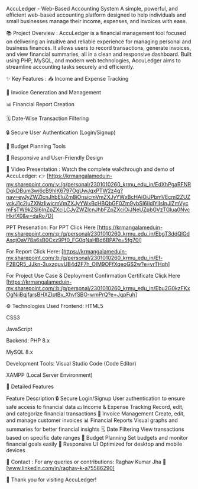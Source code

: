 AccuLedger - Web-Based Accounting System
A simple, powerful, and efficient web-based accounting platform designed to help individuals and small businesses manage their income, expenses, and invoices with ease.

📚 Project Overview : 
AccuLedger is a financial management tool focused on delivering an intuitive and reliable experience for managing personal and business finances.
It allows users to record transactions, generate invoices, and view financial summaries, all in a clean and responsive dashboard. Built using PHP, MySQL, and modern web technologies, AccuLedger aims to streamline accounting tasks securely and efficiently.

✨ Key Features : 
📥 Income and Expense Tracking

🧾 Invoice Generation and Management

📊 Financial Report Creation

🗓️ Date-Wise Transaction Filtering

🔒 Secure User Authentication (Login/Signup)

🧮 Budget Planning Tools

📱 Responsive and User-Friendly Design

🎥 Video Presentation :
Watch the complete walkthrough and demo of AccuLedger:
👉 [https://krmangalameduin-my.sharepoint.com/:v:/g/personal/2301010260_krmu_edu_in/EdXhPgaRFNRDgkDBum3wi6cB9hIK6797OgUwJqxPTW2z4g?nav=eyJyZWZlcnJhbEluZm8iOnsicmVmZXJyYWxBcHAiOiJPbmVEcml2ZUZvckJ1c2luZXNzIiwicmVmZXJyYWxBcHBQbGF0Zm9ybSI6IldlYiIsInJlZmVycmFsTW9kZSI6InZpZXciLCJyZWZlcnJhbFZpZXciOiJNeUZpbGVzTGlua0NvcHkifX0&e=daRo7D]


PPT Presenation:
For PPT Click Here [https://krmangalameduin-my.sharepoint.com/:p:/g/personal/2301010260_krmu_edu_in/EbgT3ddQlGdAsqiOaV78a6sB0Cxz9Pf0_FG0qNaHBd6BPA?e=5fg70l]


For Report Click Here:
[https://krmangalameduin-my.sharepoint.com/:b:/g/personal/2301010260_krmu_edu_in/Ef-F2BQR5_JJkn-3uxzquvUB4d2F7h_OIM9OFfXqeoGS2w?e=vrTHqh]

For Project Use Case & Deployment Confirmation 
Certificate
Click Here [https://krmangalameduin-my.sharepoint.com/:b:/g/personal/2301010260_krmu_edu_in/Ebu2G0kzFKxOgNiiBqjfarsBHXZIptBv_XhvfSBO-wmPrQ?e=JqpFuh]


⚙️ Technologies Used
Frontend:
HTML5

CSS3

JavaScript


Backend:
PHP 8.x

MySQL 8.x

Development Tools:
Visual Studio Code (Code Editor)

XAMPP (Local Server Environment)

🚀 Detailed Features

Feature	Description
🔒 Secure Login/Signup	User authentication to ensure safe access to financial data
💵 Income & Expense Tracking	Record, edit, and categorize financial transactions
🧾 Invoice Management	Create, edit, and manage customer invoices
📊 Financial Reports	Visual graphs and summaries for better financial insights
🗓️ Date Filtering	View transactions based on specific date ranges
🎯 Budget Planning	Set budgets and monitor financial goals easily
📱 Responsive UI	Optimized for desktop and mobile devices

📩 Contact : 
For any queries or contributions:
Raghav Kumar Jha
🔗 [www.linkedin.com/in/raghav-k-a75586290]

🧡 Thank you for visiting AccuLedger!
